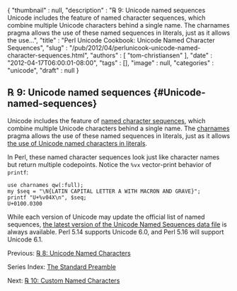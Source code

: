 {
   "thumbnail" : null,
   "description" : "℞ 9: Unicode named sequences Unicode includes the feature of named character sequences, which combine multiple Unicode characters behind a single name. The charnames pragma allows the use of these named sequences in literals, just as it allows the use...",
   "title" : "Perl Unicode Cookbook: Unicode Named Character Sequences",
   "slug" : "/pub/2012/04/perlunicook-unicode-named-character-sequences.html",
   "authors" : [
      "tom-christiansen"
   ],
   "date" : "2012-04-17T06:00:01-08:00",
   "tags" : [],
   "image" : null,
   "categories" : "unicode",
   "draft" : null
}





℞ 9: Unicode named sequences {#Unicode-named-sequences}
----------------------------

Unicode includes the feature of [named character
sequences](http://www.unicode.org/reports/tr34/), which combine multiple
Unicode characters behind a single name. The
[charnames](http://perldoc.perl.org/charnames.html) pragma allows the
use of these named sequences in literals, just as it allows [the use of
Unicode named characters in
literals](/media/_pub_2012_04_perlunicook-unicode-named-character-sequences/perlunicook-unicode-named-characters.html).

In Perl, these named character sequences look just like character names
but return multiple codepoints. Notice the `%vx` vector-print behavior
of `printf`:

    use charnames qw(:full);
    my $seq = "\N{LATIN CAPITAL LETTER A WITH MACRON AND GRAVE}";
    printf "U+%v04X\n", $seq;
    U+0100.0300

While each version of Unicode may update the official list of named
sequences, [the latest version of the Unicode Named Sequences data
file](http://www.unicode.org/Public/UNIDATA/NamedSequences.txt) is
always available. Perl 5.14 supports Unicode 6.0, and Perl 5.16 will
support Unicode 6.1.

Previous: [℞ 8: Unicode Named
Characters](/media/_pub_2012_04_perlunicook-unicode-named-character-sequences/perlunicook-unicode-named-characters.html)

Series Index: [The Standard
Preamble](/media/_pub_2012_04_perlunicook-unicode-named-character-sequences/perlunicook-standard-preamble.html)

Next: [℞ 10: Custom Named
Characters](/media/_pub_2012_04_perlunicook-unicode-named-character-sequences/perlunicook-custom-named-characters.html)


